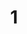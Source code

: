 ---
layout: painting
title: 1
image: /images/paintings/modelboard/JRB Web 21-min.jpg
dimensions: 438mm x 335mm
media: Model Board
group: Model Board
---
